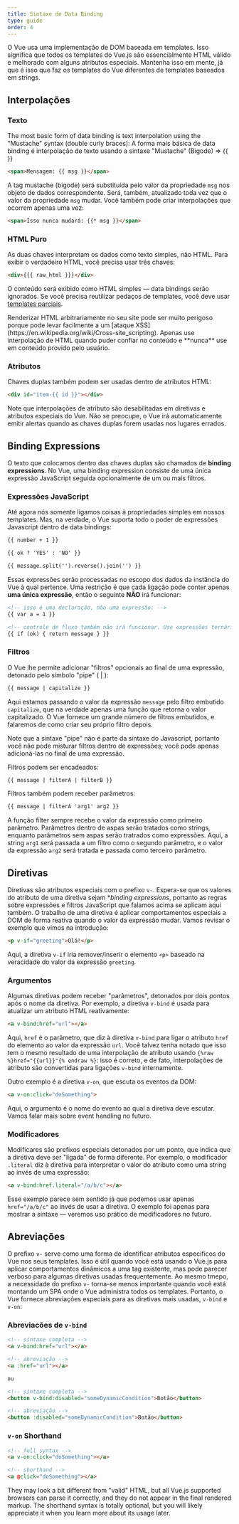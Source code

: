 ```yaml
---
title: Sintaxe de Data Binding
type: guide
order: 4
---
```


O Vue usa uma implementação de DOM baseada em templates. Isso significa que todos os templates do Vue.js são essencialmente HTML válido e melhorado com alguns atributos especiais. Mantenha isso em mente, já que é isso que faz os templates do Vue diferentes de templates baseados em strings.

## Interpolações

### Texto

The most basic form of data binding is text interpolation using the "Mustache" syntax (double curly braces):
A forma mais básica de data binding é interpolação de texto usando a sintaxe "Mustache" (Bigode) => {{ }}

``` html
<span>Mensagem: {{ msg }}</span>
```

A tag mustache (bigode) será substituída pelo valor da propriedade `msg` nos objeto de dados correspondente. Será, também, atualizado toda vez que o valor da propriedade `msg` mudar.
Você também pode criar interpolações que ocorrem apenas uma vez:

``` html
<span>Isso nunca mudará: {{* msg }}</span>
```

### HTML Puro

As duas chaves interpretam os dados como texto simples, não HTML. Para exibir o verdadeiro HTML, você precisa usar três chaves:

``` html
<div>{{{ raw_html }}}</div>
```

O conteúdo será exibido como HTML simples — data bindings serão ignorados. Se você precisa reutilizar pedaços de templates, você deve usar [templates parciais](/api/#partial).

<p class="tip">Renderizar HTML arbitrariamente no seu site pode ser muito perigoso porque pode levar facilmente a um [ataque XSS](https://en.wikipedia.org/wiki/Cross-site_scripting). Apenas use interpolação de HTML quando puder confiar no conteúdo e **nunca** use em conteúdo provido pelo usuário.</p>

### Atributos

Chaves duplas também podem ser usadas dentro de atributos HTML:

``` html
<div id="item-{{ id }}"></div>
```

Note que interpolações de atributo são desabilitadas em diretivas e atributos especiais do Vue. Não se preocupe, o Vue irá automaticamente emitir alertas quando as chaves duplas forem usadas nos lugares errados.

## Binding Expressions

O texto que colocamos dentro das chaves duplas são chamados de **binding expressions**. No Vue, uma binding expression consiste de uma única expressão JavaScript seguida opcionalmente de um ou mais filtros.

### Expressões JavaScript

Até agora nós somente ligamos coisas à propriedades simples em nossos templates. Mas, na verdade, o Vue suporta todo o poder de expressões Javascript dentro de data bindings:

``` html
{{ number + 1 }}

{{ ok ? 'YES' : 'NO' }}

{{ message.split('').reverse().join('') }}
```

Essas expressões serão processadas no escopo dos dados da instância do Vue à qual pertence. Uma restrição é que cada ligação pode conter apenas **uma única expressão**, então o seguinte **NÃO** irá funcionar: 

``` html
<!-- isso é uma declaração, não uma expressão: -->
{{ var a = 1 }}

<!-- controle de fluxo também não irá funcionar. Use expressões ternárias -->
{{ if (ok) { return message } }}
```

### Filtros

O Vue lhe permite adicionar "filtros" opcionais ao final de uma expressão, detonado pelo símbolo "pipe" ( | ):

``` html
{{ message | capitalize }}
```

Aqui estamos passando o valor da expressão `message` pelo filtro embutido `capitalize`, que na verdade apenas uma função que retorna o valor capitalizado. O Vue fornece um grande número de filtros embutidos, e falaremos de como criar seu próprio filtro depois.


Note que a sintaxe "pipe" não é parte da sintaxe do Javascript, portanto você não pode misturar filtros dentro de expressões; você pode apenas adicioná-las no final de uma expressão.

Filtros podem ser encadeados:

``` html
{{ message | filterA | filterB }}
```

Filtros também podem receber parâmetros:

``` html
{{ message | filterA 'arg1' arg2 }}
```

A função filter sempre recebe o valor da expressão como primeiro parâmetro. Parâmetros dentro de aspas serão tratados como strings, enquanto parâmetros sem aspas serão tratrados como expressões. Aqui, a string `arg1` será passada a um filtro como o segundo parâmetro, e o valor da expressão `arg2` será tratada e passada como terceiro parâmetro.

## Diretivas

Diretivas são atributos especiais com o prefixo `v-`. Espera-se que os valores do atributo de uma diretiva sejam **binding expressions*, portanto as regras sobre expressões e filtros JavaScript que falamos acima se aplicam aqui também. O trabalho de uma diretiva é aplicar comportamentos especiais a DOM de forma reativa quando o valor da expressão mudar. Vamos revisar o exemplo que vimos na introdução:

``` html
<p v-if="greeting">Olá!</p>
```

Aqui, a diretiva `v-if` iria remover/inserir o elemento `<p>` baseado na veracidade do valor da expressão `greeting`. 

### Argumentos

Algumas diretivas podem receber "parâmetros", detonados por dois pontos após o nome da diretiva. Por exemplo, a diretiva `v-bind` é usada para atualizar um atributo HTML reativamente:

``` html
<a v-bind:href="url"></a>
```

Aqui, `href` é o parâmetro, que diz à diretiva `v-bind` para ligar o atributo `href` do elemento ao valor da expressão `url`. Você talvez tenha notado que isso tem o mesmo resultado de uma interpolação de atributo usando `{%raw %}href="{{url}}"{% endraw %}`: isso é correto, e de fato, interpolações de atributo são convertidas para ligações `v-bind` internamente.

Outro exemplo é a diretiva `v-on`, que escuta os eventos da DOM:

``` html
<a v-on:click="doSomething">
```

Aqui, o argumento é o nome do evento ao qual a diretiva deve escutar. Vamos falar mais sobre event handling no futuro.

### Modificadores

Modificares são prefixos especiais detonados por um ponto, que indica que a diretiva deve ser "ligada" de forma diferente. Por exemplo, o modificador `.literal` diz à diretiva para interpretar o valor do atributo como uma string ao invés de uma expressão:

``` html
<a v-bind:href.literal="/a/b/c"></a>
```

Esse exemplo parece sem sentido já que podemos usar apenas `href="/a/b/c"` ao invés de usar a diretiva. O exemplo foi apenas para mostrar a sintaxe — veremos uso prático de modificadores no futuro.

## Abreviações

O prefixo `v-` serve como uma forma de identificar atributos especificos do Vue nos seus templates. Isso é útil quando você está usando o Vue.js para aplicar comportamentos dinâmicos a uma tag existente, mas pode parecer verboso para algumas diretivas usadas frequentemente. Ao mesmo tmepo, a necessidade do prefixo `v-` torna-se menos importante quando você está montando um SPA onde o Vue administra todos os templates. Portanto, o Vue fornece abreviações especiais para as diretivas mais usadas, `v-bind` e `v-on`:

### Abreviacões de `v-bind`

``` html
<!-- sintaxe completa -->
<a v-bind:href="url"></a>

<!-- abreviação -->
<a :href="url"></a>

ou

<!-- sintaxe completa -->
<button v-bind:disabled="someDynamicCondition">Botão</button>

<!-- abreviação -->
<button :disabled="someDynamicCondition">Botão</button>
```


### `v-on` Shorthand

``` html
<!-- full syntax -->
<a v-on:click="doSomething"></a>

<!-- shorthand -->
<a @click="doSomething"></a>
```

They may look a bit different from "valid" HTML, but all Vue.js supported browsers can parse it correctly, and they do not appear in the final rendered markup. The shorthand syntax is totally optional, but you will likely appreciate it when you learn more about its usage later.
